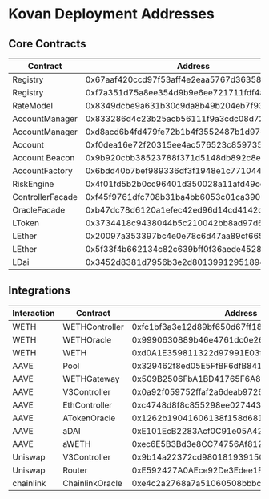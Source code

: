 # Kovan Deployment Addresses

## Core Contracts

| Contract         | Address                                    | Type           |
|------------------|--------------------------------------------|----------------|
| Registry         | 0x67aaf420ccd97f53aff4e2eaa5767d363584556a | Implementation |
| Registry         | 0xf7a351d75a8ee354d9b9e6ee721711fdf4ae69e1 | Core/Proxy     |
| RateModel        | 0x8349dcbe9a631b30c9da8b49b204eb7f93ec46e5 | Core           |
| AccountManager   | 0x833286d4c23b25acb56111f9a3cdc08d72a24874 | Implementation |
| AccountManager   | 0xd8acd6b4fd479fe72b1b4f3552487b1d97d0157e | Core/Proxy     |
| Account          | 0xf0dea16e72f20315ee4ac576523c859735e66de5 | Implementation |
| Account Beacon   | 0x9b920cbb38523788f371d5148db892c8e7b0a073 | Beacon         |
| AccountFactory   | 0x6bdd40b7bef989336df3f1948e1c771044dac4a7 | Core           |
| RiskEngine       | 0x4f01fd5b2b0cc96401d350028a11afd49ce43d68 | Core           |
| ControllerFacade | 0xf45f9761dfc708b31ba4bb6053c01ca3908cad0b | Controller     |
| OracleFacade     | 0xb47dc78d6120a1efec42ed96d14cd4142cffde2c | Oracle         |
| LToken           | 0x3734418c9438044b5c210042bb8ad97d646ed71f | Implementation |
| LEther           | 0x20097a353397bc4e0e78c6d47aa89cf6657e5b51 | Implementation |
| LEther           | 0x5f33f4b662134c82c639bff0f36aede452879e25 | Proxy/LEther   |
| LDai             | 0x3452d8381d7956b3e2d801399129518942668678 | Proxy/LToken   |

## Integrations

| Interaction | Contract       | Address                                    | Type        |
|-------------|----------------|--------------------------------------------|-------------|
| WETH        | WETHController | 0xfc1bf3a3e12d89bf650d67ff1818320aa0f077bd | Controller  |
| WETH        | WETHOracle     | 0x9990630889b46e4761dc0e260e95c266dcc7a06e | Oracle      |
| WETH        | WETH           | 0xd0A1E359811322d97991E03f863a0C30C2cF029C | ERC-20      |
| AAVE        | Pool           | 0x329462f8ed05E5FfBF6dfB84106e76B69e6B1F94 | LendingPool |
| AAVE        | WETHGateway    | 0x509B2506FbA1BD41765F6A82C7B0Dd4229191768 | WETHGateway |
| AAVE        | V3Controller   | 0x0a92f059752ffaf2a6deab9726d5fb4525ba87ba | Controller  |
| AAVE        | EthController  | 0xc4748d8f8c855298ee027443282071ad2185d41c | Controller  |
| AAVE        | ATokenOracle   | 0x1262b19041606138f158d68147185c2391f3fb72 | Oracle      |
| AAVE        | aDAI           | 0xE101EcB2283Acf0C91e05A428DDD8833Ac66B572 | aToken      |
| AAVE        | aWETH          | 0xec6E5B3Bd3e8CC74756Af812994361d8D1EF30F8 | aToken      |
| Uniswap     | V3Controller   | 0x9b14a22372cd9801819391502a840773fc752df7 | Controller  |
| Uniswap     | Router         | 0xE592427A0AEce92De3Edee1F18E0157C05861564 | V3Router    |
| chainlink   | ChainlinkOracle| 0xe4c2a2768a7a51060508bbbce35dfc19a61bfb8e | Oracle      |
